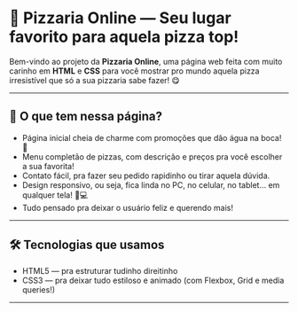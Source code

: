 
# 🍕 Pizzaria Online — Seu lugar favorito para aquela pizza top!

Bem-vindo ao projeto da **Pizzaria Online**, uma página web feita com muito carinho em **HTML** e **CSS** para você mostrar pro mundo aquela pizza irresistível que só a sua pizzaria sabe fazer! 😋

---

## 🎉 O que tem nessa página?

- Página inicial cheia de charme com promoções que dão água na boca! 🤤  
- Menu completão de pizzas, com descrição e preços pra você escolher a sua favorita!  
- Contato fácil, pra fazer seu pedido rapidinho ou tirar aquela dúvida.  
- Design responsivo, ou seja, fica linda no PC, no celular, no tablet… em qualquer tela! 📱💻  
- Tudo pensado pra deixar o usuário feliz e querendo mais!

---

## 🛠️ Tecnologias que usamos

- HTML5 — pra estruturar tudinho direitinho  
- CSS3 — pra deixar tudo estiloso e animado (com Flexbox, Grid e media queries!)  

---
